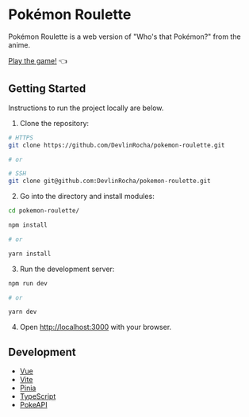 # Pokémon Roulette

Pokémon Roulette is a web version of "Who's that Pokémon?" from the anime.

[Play the game!](https://pokemon-roulette.vercel.app/) 👈

## Getting Started

Instructions to run the project locally are below.

1. Clone the repository:

```bash
# HTTPS
git clone https://github.com/DevlinRocha/pokemon-roulette.git

# or

# SSH
git clone git@github.com:DevlinRocha/pokemon-roulette.git
```

2. Go into the directory and install modules:

```bash
cd pokemon-roulette/

npm install

# or

yarn install
```

3. Run the development server:

```bash
npm run dev

# or

yarn dev
```

4. Open [http://localhost:3000](http://localhost:3000) with your browser.

## Development

- [Vue](https://vuejs.org)
- [Vite](https://vitejs.dev)
- [Pinia](https://pinia.vuejs.org/)
- [TypeScript](https://www.typescriptlang.org/)
- [PokeAPI](https://pokeapi.co)
